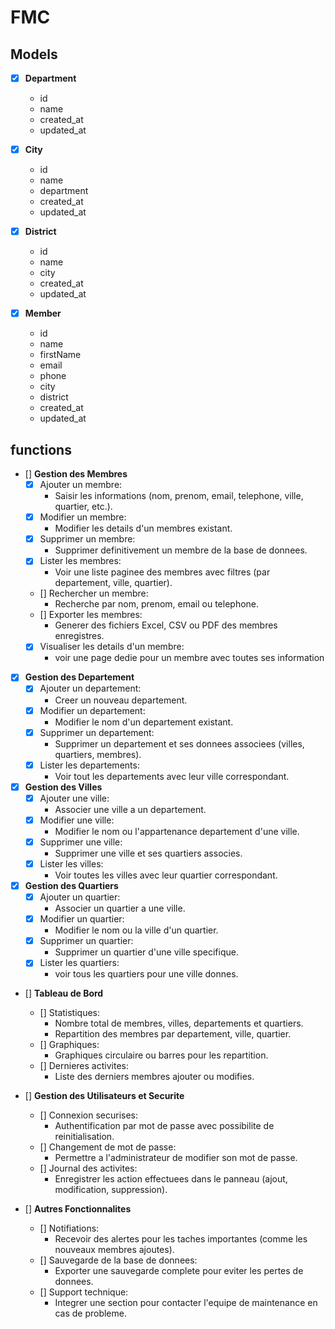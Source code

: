 # FMC

## Models

- [x] **Department**
    - id
    - name
    - created_at
    - updated_at

- [x] **City**
    - id
    - name
    - department
    - created_at
    - updated_at

- [x] **District**
    - id
    - name
    - city
    - created_at
    - updated_at

- [x] **Member**
    - id
    - name
    - firstName
    - email
    - phone
    - city
    - district
    - created_at
    - updated_at
    

## functions
- [] **Gestion des Membres**
  - [x] Ajouter un membre:
    - Saisir les informations (nom, prenom, email, telephone, ville, quartier, etc.).
  - [x] Modifier un membre:
    - Modifier les details d'un membres existant.
  - [x] Supprimer un membre:
    - Supprimer definitivement un membre de la base de donnees.
  - [x] Lister les membres:
    - Voir une liste paginee des membres avec filtres (par departement, ville, quartier).
  - [] Rechercher un membre:
    - Recherche par nom, prenom, email ou telephone.
  - [] Exporter les membres:
    - Generer des fichiers Excel, CSV ou PDF des membres enregistres.
  - [x] Visualiser les details d'un membre:
    - voir une page dedie pour un membre avec toutes ses information

- [x] **Gestion des Departement**
  - [x] Ajouter un departement:
    - Creer un nouveau departement.
  - [x] Modifier un departement:
    - Modifier le nom d'un departement existant.
  - [x] Supprimer un departement:
    - Supprimer un departement et ses donnees associees (villes, quartiers, membres).
  - [x] Lister les departements:
    - Voir tout les departements avec leur ville correspondant.
    
- [x] **Gestion des Villes**
  - [x] Ajouter une ville:
    - Associer une ville a un departement.
  - [x] Modifier une ville:
    - Modifier le nom ou l'appartenance departement d'une ville.
  - [x] Supprimer une ville:
    - Supprimer une ville et ses quartiers associes.
  - [x] Lister les villes:
    - Voir toutes les villes avec leur quartier correspondant.
        
- [x] **Gestion des Quartiers**
  - [x] Ajouter un quartier:
    - Associer un quartier a une ville.
  - [x] Modifier un quartier:
    - Modifier le nom ou la ville d'un quartier.
  - [x] Supprimer un quartier:
    - Supprimer un quartier d'une ville specifique.
  - [x] Lister les quartiers:
    - voir tous les quartiers pour une ville donnes.

- [] **Tableau de Bord**
  - [] Statistiques:
    - Nombre total de membres, villes, departements et quartiers.
    - Repartition des membres par departement, ville, quartier.
  - [] Graphiques:
    - Graphiques circulaire ou barres pour les repartition.
  - [] Dernieres activites:
    - Liste des derniers membres ajouter ou modifies.

- [] **Gestion des Utilisateurs et Securite**
  - [] Connexion securises:
    - Authentification par mot de passe avec possibilite de reinitialisation.
  - [] Changement de mot de passe:
    - Permettre a l'administrateur de modifier son mot de passe.
  - [] Journal des activites:
    - Enregistrer les action effectuees dans le panneau (ajout, modification, suppression).

- [] **Autres Fonctionnalites**
  - [] Notifiations:
    - Recevoir des alertes pour les taches importantes (comme les nouveaux membres ajoutes).
  - [] Sauvegarde de la base de donnees:
    - Exporter une sauvegarde complete pour eviter les pertes de donnees.
  - [] Support technique:
    - Integrer une section pour contacter l'equipe de maintenance en cas de probleme.